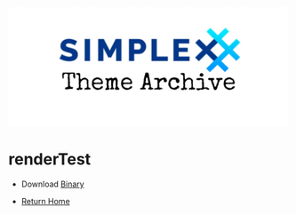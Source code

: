 ![](../resources/SxC_themeBanner.jpg)

# renderTest

* Download [Binary](../themes/SxC_binary.theme)

* [Return Home](../)